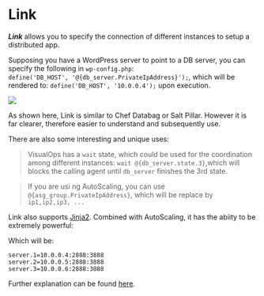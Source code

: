 # Link

***Link*** allows you to specify the connection of different instances to setup a distributed app.

Supposing you have a WordPress server to point to a DB server, you can specify the following in `wp-config.php`:<br />
`define('DB_HOST', '@{db_server.PrivateIpAddress}');`, which will be rendered to: `define('DB_HOST', '10.0.0.4');` upon execution.

![](https://raw.githubusercontent.com/VisualOps/book-image/master/ide_pointer.png)

As shown here, Link is similar to Chef Databag or Salt Pillar. However it is far clearer, therefore easier to understand and subsequently use.

There are also some interesting and unique uses:
> VisualOps has a `wait` state, which could be used for the coordination among different instances: `wait @{db_server.state.3}`,which will blocks the calling agent until `db_server` finishes the 3rd state.

>If you are usi ng AutoScaling, you can use `@{asg_group.PrivateIpAddress}`, which will be replace by `ip1,ip2,ip3, ...`

Link also supports [Jinja2](http://jinja.pocoo.org/docs/). Combined with AutoScaling, it has the abiity to be extremely powerful:


Which will be:

    server.1=10.0.0.4:2888:3888
    server.2=10.0.0.5:2888:3888
    server.3=10.0.0.6:2888:3888

Further explanation can be found [here](../reference/link_syntax.md).
